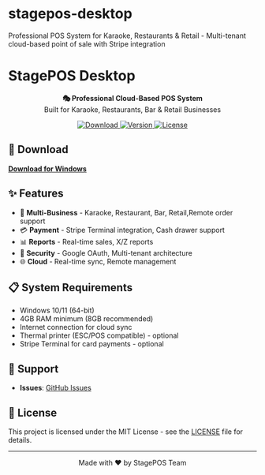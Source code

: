 # stagepos-desktop
Professional POS System for Karaoke, Restaurants &amp; Retail - Multi-tenant cloud-based point of sale with Stripe integration

# StagePOS Desktop

<p align="center">
  <strong>🎭 Professional Cloud-Based POS System</strong><br>
  Built for Karaoke, Restaurants, Bar & Retail Businesses
</p>

<p align="center">
  <a href="https://kyunghoon5.github.io/stagepos-desktop">
    <img src="https://img.shields.io/badge/Download-Windows-blue?style=for-the-badge&logo=windows" alt="Download">
  </a>
  <a href="https://github.com/kyunghoon5/stagepos-desktop/releases">
    <img src="https://img.shields.io/github/v/release/kyunghoon5/stagepos-desktop?style=for-the-badge" alt="Version">
  </a>
  <a href="https://github.com/kyunghoon5/stagepos-desktop/blob/main/LICENSE">
    <img src="https://img.shields.io/badge/license-MIT-green?style=for-the-badge" alt="License">
  </a>
</p>

## 🚀 Download

**[Download for Windows](https://kyunghoon5.github.io/stagepos-desktop)**

## ✨ Features

- 🏪 **Multi-Business** - Karaoke, Restaurant, Bar, Retail,Remote order support
- 💳 **Payment** - Stripe Terminal integration, Cash drawer support
- 📊 **Reports** - Real-time sales, X/Z reports
- 🔐 **Security** - Google OAuth, Multi-tenant architecture
- 🌐 **Cloud** - Real-time sync, Remote management

## 📋 System Requirements

- Windows 10/11 (64-bit)
- 4GB RAM minimum (8GB recommended)
- Internet connection for cloud sync
- Thermal printer (ESC/POS compatible) - optional
- Stripe Terminal for card payments - optional

## 🤝 Support

- **Issues**: [GitHub Issues](support@singsingmedia.com)

## 📄 License

This project is licensed under the MIT License - see the [LICENSE](LICENSE) file for details.

---

<p align="center">
  Made with ❤️ by StagePOS Team
</p>
